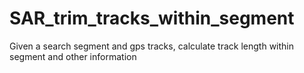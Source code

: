 # SAR_trim_tracks_within_segment
Given a search segment and gps tracks, calculate track length within segment and other information
